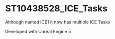 # ST10438528_ICE_Tasks

Although named ICE1 it now has multiple ICE Tasks

Developed with Unreal Engine 5
